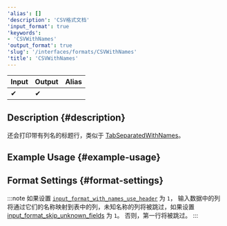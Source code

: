```yaml
---
'alias': []
'description': 'CSV格式文档'
'input_format': true
'keywords':
- 'CSVWithNames'
'output_format': true
'slug': '/interfaces/formats/CSVWithNames'
'title': 'CSVWithNames'
---
```




| Input | Output | Alias |
|-------|--------|-------|
| ✔     | ✔      |       |

## Description {#description}

还会打印带有列名的标题行，类似于 [TabSeparatedWithNames](/interfaces/formats/TabSeparatedWithNames)。

## Example Usage {#example-usage}

## Format Settings {#format-settings}

:::note
如果设置 [`input_format_with_names_use_header`](../../../operations/settings/settings-formats.md/#input_format_with_names_use_header) 为 `1`，
输入数据中的列将通过它们的名称映射到表中的列，未知名称的列将被跳过，如果设置 [input_format_skip_unknown_fields](../../../operations/settings/settings-formats.md/#input_format_skip_unknown_fields) 为 `1`。
否则，第一行将被跳过。
:::
